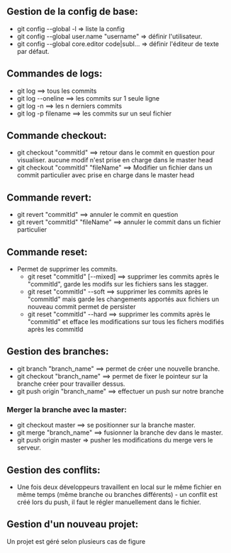 ## Gestion de la config de base:
* git config --global -l => liste la config
* git config --global user.name "username" => définir l'utilisateur.
* git config --global core.editor code|subl... => définir l'éditeur de texte par défaut.

## Commandes de logs:

* git log ==> tous les commits
* git log --oneline ==> les commits sur 1 seule ligne
* git log -n ==> les n derniers commits
* git log -p filename ==> les commits sur un seul fichier

## Commande checkout:

* git checkout "commitId" ==> retour dans le commit en question pour visualiser. aucune modif n'est prise en charge dans le master head
* git checkout "commitId" "fileName" ==> Modifier un fichier dans un commit particulier avec prise en charge dans le master head

## Commande revert:

* git revert "commitId" ==> annuler le commit en question
* git revert "commitId" "fileName" ==> annuler le commit dans un fichier particulier

## Commande reset:

- Permet de supprimer les commits.
  - git reset "commitId" [--mixed] ==> supprimer les commits après le "commitId", garde les modifs sur les fichiers sans les stagger.
  - git reset "commitId" --soft ==> supprimer les commits après le "commitId" mais garde les changements apportés aux fichiers un nouveau commit permet de persister
  - git reset "commitId" --hard ==> supprimer les commits après le "commitId" et efface les modifications sur tous les fichers modifiés après les commitId  

## Gestion des branches:

- git branch "branch_name" ==> permet de créer une nouvelle branche.
- git checkout "branch_name" ==> permet de fixer le pointeur sur la branche créer pour travailler dessus.
- git push origin "branch_name" ==> effectuer un push sur notre branche

### Merger la branche avec la master:
- git checkout master ==> se positionner sur la branche master.
- git merge "branch_name" ==> fusionner la branche dev dans le master.
- git push origin master => pusher les modifications du merge vers le serveur.

## Gestion des conflits:
- Une fois deux développeurs travaillent en local sur le même fichier en même temps (même branche ou branches différents) - un conflit est créé lors du push, il faut le régler manuellement dans le fichier.

## Gestion d'un nouveau projet:
Un projet est géré selon plusieurs cas de figure